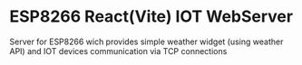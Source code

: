 # ESP8266 React(Vite) IOT WebServer

Server for ESP8266 wich provides simple weather widget (using weather API) and IOT devices communication via TCP connections
